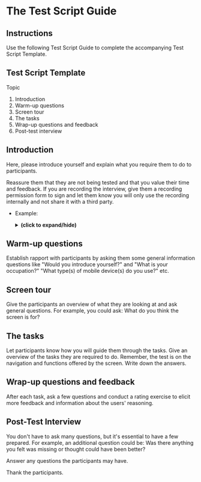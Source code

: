 # The Test Script Guide

## Instructions

Use the following Test Script Guide to complete the accompanying Test Script Template.

## Test Script Template
Topic
1. Introduction
2. Warm-up questions
3. Screen tour
4. The tasks
5. Wrap-up questions and feedback
6. Post-test interview

## Introduction

Here, please introduce yourself and explain what you require them to do to participants.

Reassure them that they are not being tested and that you value their time and feedback. If you are recording the interview, give them a recording permission form to sign and let them know you will only use the recording internally and not share it with a third party.

- Example:
  
  <details close>
  <summary><b>(click to expand/hide)</b></summary>
  <!-- MarkdownTOC -->

  Hi _________, how are you? I appreciate you taking time out of your day to participate in this session today. My name’s _______ and I’m _______(your role).

  Let me explain how this will work before we begin. I'd like to ask you some questions about yourself and your relevant experience. Then, you will examine the wireframe navigation. Once you've completed this, I'd like to hear your honest feedback about your experience with our online food delivery interface.

  You don't have to worry about making mistakes because we are only testing the navigation and functionality, not you. We're running this usability test to see how users interact with our service and collect their insights. It will be a big help to us.

  Is there anything else you want to ask before we get going?

  Finally, I’d like to ensure you’re comfortable with me recording today’s session. Is this okay with you? It’s recorded so I can be sure I have captured all your feedback. I'm only going to share it with our team internally and the data will only be used for improving the product, we won't share it with anyone outside. Is that ok with you?

  [Give them a recording permission form to sign]
    So I’ll now begin recording the audio and review some background questions  

  
  <!-- /MarkdownTOC -->
  </details>

## Warm-up questions

Establish rapport with participants by asking them some general information questions like "Would you introduce yourself?" and "What is your occupation?" "What type(s) of mobile device(s) do you use?" etc.

## Screen tour

Give the participants an overview of what they are looking at and ask general questions. For example, you could ask: What do you think the screen is for?

## The tasks

Let participants know how you will guide them through the tasks. Give an overview of the tasks they are required to do. Remember, the test is on the navigation and functions offered by the screen. Write down the answers.

## Wrap-up questions and feedback

After each task, ask a few questions and conduct a rating exercise to elicit more feedback and information about the users' reasoning.

## Post-Test Interview

You don't have to ask many questions, but it's essential to have a few prepared. For example, an additional question could be: Was there anything you felt was missing or thought could have been better?

Answer any questions the participants may have.

Thank the participants.
